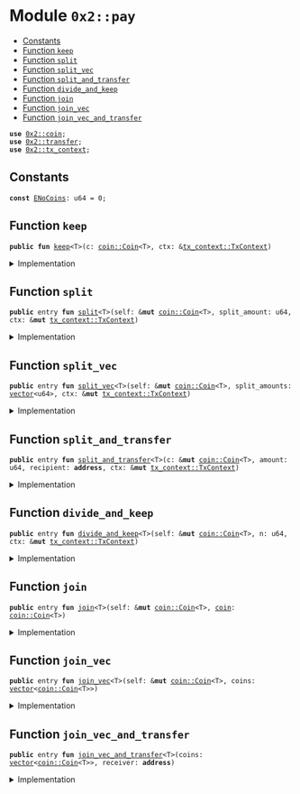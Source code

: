 
<a name="0x2_pay"></a>

# Module `0x2::pay`



-  [Constants](#@Constants_0)
-  [Function `keep`](#0x2_pay_keep)
-  [Function `split`](#0x2_pay_split)
-  [Function `split_vec`](#0x2_pay_split_vec)
-  [Function `split_and_transfer`](#0x2_pay_split_and_transfer)
-  [Function `divide_and_keep`](#0x2_pay_divide_and_keep)
-  [Function `join`](#0x2_pay_join)
-  [Function `join_vec`](#0x2_pay_join_vec)
-  [Function `join_vec_and_transfer`](#0x2_pay_join_vec_and_transfer)


<pre><code><b>use</b> <a href="../../dependencies/sui-framework/coin.md#0x2_coin">0x2::coin</a>;
<b>use</b> <a href="../../dependencies/sui-framework/transfer.md#0x2_transfer">0x2::transfer</a>;
<b>use</b> <a href="../../dependencies/sui-framework/tx_context.md#0x2_tx_context">0x2::tx_context</a>;
</code></pre>



<a name="@Constants_0"></a>

## Constants


<a name="0x2_pay_ENoCoins"></a>



<pre><code><b>const</b> <a href="../../dependencies/sui-framework/pay.md#0x2_pay_ENoCoins">ENoCoins</a>: u64 = 0;
</code></pre>



<a name="0x2_pay_keep"></a>

## Function `keep`



<pre><code><b>public</b> <b>fun</b> <a href="../../dependencies/sui-framework/pay.md#0x2_pay_keep">keep</a>&lt;T&gt;(c: <a href="../../dependencies/sui-framework/coin.md#0x2_coin_Coin">coin::Coin</a>&lt;T&gt;, ctx: &<a href="../../dependencies/sui-framework/tx_context.md#0x2_tx_context_TxContext">tx_context::TxContext</a>)
</code></pre>



<details>
<summary>Implementation</summary>


<pre><code><b>public</b> <b>fun</b> <a href="../../dependencies/sui-framework/pay.md#0x2_pay_keep">keep</a>&lt;T&gt;(c: Coin&lt;T&gt;, ctx: &TxContext) {
    <a href="../../dependencies/sui-framework/transfer.md#0x2_transfer_public_transfer">transfer::public_transfer</a>(c, <a href="../../dependencies/sui-framework/tx_context.md#0x2_tx_context_sender">tx_context::sender</a>(ctx))
}
</code></pre>



</details>

<a name="0x2_pay_split"></a>

## Function `split`



<pre><code><b>public</b> entry <b>fun</b> <a href="../../dependencies/sui-framework/pay.md#0x2_pay_split">split</a>&lt;T&gt;(self: &<b>mut</b> <a href="../../dependencies/sui-framework/coin.md#0x2_coin_Coin">coin::Coin</a>&lt;T&gt;, split_amount: u64, ctx: &<b>mut</b> <a href="../../dependencies/sui-framework/tx_context.md#0x2_tx_context_TxContext">tx_context::TxContext</a>)
</code></pre>



<details>
<summary>Implementation</summary>


<pre><code><b>public</b> entry <b>fun</b> <a href="../../dependencies/sui-framework/pay.md#0x2_pay_split">split</a>&lt;T&gt;(
    self: &<b>mut</b> Coin&lt;T&gt;, split_amount: u64, ctx: &<b>mut</b> TxContext
) {
    <a href="../../dependencies/sui-framework/pay.md#0x2_pay_keep">keep</a>(<a href="../../dependencies/sui-framework/coin.md#0x2_coin_split">coin::split</a>(self, split_amount, ctx), ctx)
}
</code></pre>



</details>

<a name="0x2_pay_split_vec"></a>

## Function `split_vec`



<pre><code><b>public</b> entry <b>fun</b> <a href="../../dependencies/sui-framework/pay.md#0x2_pay_split_vec">split_vec</a>&lt;T&gt;(self: &<b>mut</b> <a href="../../dependencies/sui-framework/coin.md#0x2_coin_Coin">coin::Coin</a>&lt;T&gt;, split_amounts: <a href="../../dependencies/move-stdlib/vector.md#0x1_vector">vector</a>&lt;u64&gt;, ctx: &<b>mut</b> <a href="../../dependencies/sui-framework/tx_context.md#0x2_tx_context_TxContext">tx_context::TxContext</a>)
</code></pre>



<details>
<summary>Implementation</summary>


<pre><code><b>public</b> entry <b>fun</b> <a href="../../dependencies/sui-framework/pay.md#0x2_pay_split_vec">split_vec</a>&lt;T&gt;(
    self: &<b>mut</b> Coin&lt;T&gt;, split_amounts: <a href="../../dependencies/move-stdlib/vector.md#0x1_vector">vector</a>&lt;u64&gt;, ctx: &<b>mut</b> TxContext
) {
    <b>let</b> (<b>mut</b> i, len) = (0, <a href="../../dependencies/move-stdlib/vector.md#0x1_vector_length">vector::length</a>(&split_amounts));
    <b>while</b> (i &lt; len) {
        <a href="../../dependencies/sui-framework/pay.md#0x2_pay_split">split</a>(self, *<a href="../../dependencies/move-stdlib/vector.md#0x1_vector_borrow">vector::borrow</a>(&split_amounts, i), ctx);
        i = i + 1;
    };
}
</code></pre>



</details>

<a name="0x2_pay_split_and_transfer"></a>

## Function `split_and_transfer`



<pre><code><b>public</b> entry <b>fun</b> <a href="../../dependencies/sui-framework/pay.md#0x2_pay_split_and_transfer">split_and_transfer</a>&lt;T&gt;(c: &<b>mut</b> <a href="../../dependencies/sui-framework/coin.md#0x2_coin_Coin">coin::Coin</a>&lt;T&gt;, amount: u64, recipient: <b>address</b>, ctx: &<b>mut</b> <a href="../../dependencies/sui-framework/tx_context.md#0x2_tx_context_TxContext">tx_context::TxContext</a>)
</code></pre>



<details>
<summary>Implementation</summary>


<pre><code><b>public</b> entry <b>fun</b> <a href="../../dependencies/sui-framework/pay.md#0x2_pay_split_and_transfer">split_and_transfer</a>&lt;T&gt;(
    c: &<b>mut</b> Coin&lt;T&gt;, amount: u64, recipient: <b>address</b>, ctx: &<b>mut</b> TxContext
) {
    <a href="../../dependencies/sui-framework/transfer.md#0x2_transfer_public_transfer">transfer::public_transfer</a>(<a href="../../dependencies/sui-framework/coin.md#0x2_coin_split">coin::split</a>(c, amount, ctx), recipient)
}
</code></pre>



</details>

<a name="0x2_pay_divide_and_keep"></a>

## Function `divide_and_keep`



<pre><code><b>public</b> entry <b>fun</b> <a href="../../dependencies/sui-framework/pay.md#0x2_pay_divide_and_keep">divide_and_keep</a>&lt;T&gt;(self: &<b>mut</b> <a href="../../dependencies/sui-framework/coin.md#0x2_coin_Coin">coin::Coin</a>&lt;T&gt;, n: u64, ctx: &<b>mut</b> <a href="../../dependencies/sui-framework/tx_context.md#0x2_tx_context_TxContext">tx_context::TxContext</a>)
</code></pre>



<details>
<summary>Implementation</summary>


<pre><code><b>public</b> entry <b>fun</b> <a href="../../dependencies/sui-framework/pay.md#0x2_pay_divide_and_keep">divide_and_keep</a>&lt;T&gt;(
    self: &<b>mut</b> Coin&lt;T&gt;, n: u64, ctx: &<b>mut</b> TxContext
) {
    <b>let</b> <b>mut</b> vec: <a href="../../dependencies/move-stdlib/vector.md#0x1_vector">vector</a>&lt;Coin&lt;T&gt;&gt; = <a href="../../dependencies/sui-framework/coin.md#0x2_coin_divide_into_n">coin::divide_into_n</a>(self, n, ctx);
    <b>let</b> (<b>mut</b> i, len) = (0, <a href="../../dependencies/move-stdlib/vector.md#0x1_vector_length">vector::length</a>(&vec));
    <b>while</b> (i &lt; len) {
        <a href="../../dependencies/sui-framework/transfer.md#0x2_transfer_public_transfer">transfer::public_transfer</a>(<a href="../../dependencies/move-stdlib/vector.md#0x1_vector_pop_back">vector::pop_back</a>(&<b>mut</b> vec), <a href="../../dependencies/sui-framework/tx_context.md#0x2_tx_context_sender">tx_context::sender</a>(ctx));
        i = i + 1;
    };
    <a href="../../dependencies/move-stdlib/vector.md#0x1_vector_destroy_empty">vector::destroy_empty</a>(vec);
}
</code></pre>



</details>

<a name="0x2_pay_join"></a>

## Function `join`



<pre><code><b>public</b> entry <b>fun</b> <a href="../../dependencies/sui-framework/pay.md#0x2_pay_join">join</a>&lt;T&gt;(self: &<b>mut</b> <a href="../../dependencies/sui-framework/coin.md#0x2_coin_Coin">coin::Coin</a>&lt;T&gt;, <a href="../../dependencies/sui-framework/coin.md#0x2_coin">coin</a>: <a href="../../dependencies/sui-framework/coin.md#0x2_coin_Coin">coin::Coin</a>&lt;T&gt;)
</code></pre>



<details>
<summary>Implementation</summary>


<pre><code><b>public</b> entry <b>fun</b> <a href="../../dependencies/sui-framework/pay.md#0x2_pay_join">join</a>&lt;T&gt;(self: &<b>mut</b> Coin&lt;T&gt;, <a href="../../dependencies/sui-framework/coin.md#0x2_coin">coin</a>: Coin&lt;T&gt;) {
    <a href="../../dependencies/sui-framework/coin.md#0x2_coin_join">coin::join</a>(self, <a href="../../dependencies/sui-framework/coin.md#0x2_coin">coin</a>)
}
</code></pre>



</details>

<a name="0x2_pay_join_vec"></a>

## Function `join_vec`



<pre><code><b>public</b> entry <b>fun</b> <a href="../../dependencies/sui-framework/pay.md#0x2_pay_join_vec">join_vec</a>&lt;T&gt;(self: &<b>mut</b> <a href="../../dependencies/sui-framework/coin.md#0x2_coin_Coin">coin::Coin</a>&lt;T&gt;, coins: <a href="../../dependencies/move-stdlib/vector.md#0x1_vector">vector</a>&lt;<a href="../../dependencies/sui-framework/coin.md#0x2_coin_Coin">coin::Coin</a>&lt;T&gt;&gt;)
</code></pre>



<details>
<summary>Implementation</summary>


<pre><code><b>public</b> entry <b>fun</b> <a href="../../dependencies/sui-framework/pay.md#0x2_pay_join_vec">join_vec</a>&lt;T&gt;(self: &<b>mut</b> Coin&lt;T&gt;, <b>mut</b> coins: <a href="../../dependencies/move-stdlib/vector.md#0x1_vector">vector</a>&lt;Coin&lt;T&gt;&gt;) {
    <b>let</b> (<b>mut</b> i, len) = (0, <a href="../../dependencies/move-stdlib/vector.md#0x1_vector_length">vector::length</a>(&coins));
    <b>while</b> (i &lt; len) {
        <b>let</b> <a href="../../dependencies/sui-framework/coin.md#0x2_coin">coin</a> = <a href="../../dependencies/move-stdlib/vector.md#0x1_vector_pop_back">vector::pop_back</a>(&<b>mut</b> coins);
        <a href="../../dependencies/sui-framework/coin.md#0x2_coin_join">coin::join</a>(self, <a href="../../dependencies/sui-framework/coin.md#0x2_coin">coin</a>);
        i = i + 1
    };
    // safe because we've drained the <a href="../../dependencies/move-stdlib/vector.md#0x1_vector">vector</a>
    <a href="../../dependencies/move-stdlib/vector.md#0x1_vector_destroy_empty">vector::destroy_empty</a>(coins)
}
</code></pre>



</details>

<a name="0x2_pay_join_vec_and_transfer"></a>

## Function `join_vec_and_transfer`



<pre><code><b>public</b> entry <b>fun</b> <a href="../../dependencies/sui-framework/pay.md#0x2_pay_join_vec_and_transfer">join_vec_and_transfer</a>&lt;T&gt;(coins: <a href="../../dependencies/move-stdlib/vector.md#0x1_vector">vector</a>&lt;<a href="../../dependencies/sui-framework/coin.md#0x2_coin_Coin">coin::Coin</a>&lt;T&gt;&gt;, receiver: <b>address</b>)
</code></pre>



<details>
<summary>Implementation</summary>


<pre><code><b>public</b> entry <b>fun</b> <a href="../../dependencies/sui-framework/pay.md#0x2_pay_join_vec_and_transfer">join_vec_and_transfer</a>&lt;T&gt;(<b>mut</b> coins: <a href="../../dependencies/move-stdlib/vector.md#0x1_vector">vector</a>&lt;Coin&lt;T&gt;&gt;, receiver: <b>address</b>) {
    <b>assert</b>!(<a href="../../dependencies/move-stdlib/vector.md#0x1_vector_length">vector::length</a>(&coins) &gt; 0, <a href="../../dependencies/sui-framework/pay.md#0x2_pay_ENoCoins">ENoCoins</a>);

    <b>let</b> <b>mut</b> self = <a href="../../dependencies/move-stdlib/vector.md#0x1_vector_pop_back">vector::pop_back</a>(&<b>mut</b> coins);
    <a href="../../dependencies/sui-framework/pay.md#0x2_pay_join_vec">join_vec</a>(&<b>mut</b> self, coins);
    <a href="../../dependencies/sui-framework/transfer.md#0x2_transfer_public_transfer">transfer::public_transfer</a>(self, receiver)
}
</code></pre>



</details>
